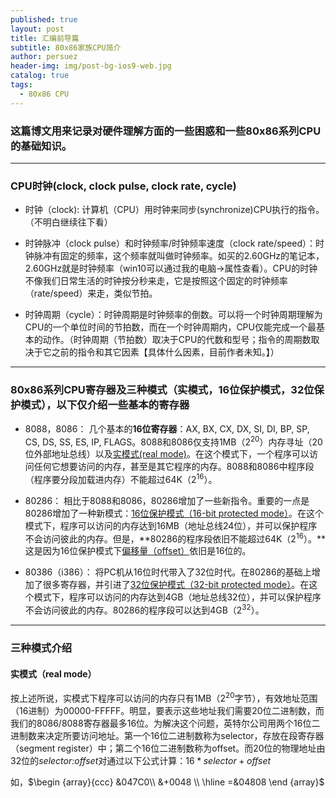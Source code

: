 ```yaml
---
published: true
layout: post
title: 汇编前导篇
subtitle: 80x86家族CPU简介
author: persuez
header-img: img/post-bg-ios9-web.jpg
catalog: true
tags:
  - 80x86 CPU
---
```

### 这篇博文用来记录对硬件理解方面的一些困惑和一些80x86系列CPU的基础知识。
---
### CPU时钟(clock, clock pulse, clock rate, cycle)

- 时钟（clock): 计算机（CPU）用时钟来同步(synchronize)CPU执行的指令。（不明白继续往下看）
    
- 时钟脉冲（clock pulse）和时钟频率/时钟频率速度（clock rate/speed）：时钟脉冲有固定的频率，这个频率就叫做时钟频率。如买的2.60GHz的笔记本，2.60GHz就是时钟频率（win10可以通过我的电脑->属性查看）。CPU的时钟不像我们日常生活的时钟按分秒来走，它是按照这个固定的时钟频率（rate/speed）来走，类似节拍。
   
- 时钟周期（cycle）：时钟周期是时钟频率的倒数。可以将一个时钟周期理解为CPU的一个单位时间的节拍数，而在一个时钟周期内，CPU仅能完成一个最基本的动作。（时钟周期（节拍数）取决于CPU的代数和型号；指令的周期数取决于它之前的指令和其它因素【具体什么因素，目前作者未知。】）

---
### 80x86系列CPU寄存器及三种模式（实模式，16位保护模式，32位保护模式），以下仅介绍一些基本的寄存器

- 8088，8086： 几个基本的**16位寄存器**：AX, BX, CX, DX, SI, DI, BP, SP, CS, DS, SS, ES, IP, FLAGS。8088和8086仅支持1MB（2<sup>20</sup>）内存寻址（20位外部地址总线）以及[实模式(real mode)](#real)。在这个模式下，一个程序可以访问任何它想要访问的内存，甚至是其它程序的内存。8088和8086中程序段（程序要分段加载进内存）不能超过64K（2<sup>16</sup>）。
    
- 80286： 相比于8088和8086，80286增加了一些新指令。重要的一点是80286增加了一种新模式：[16位保护模式（16-bit protected mode）](#16bitprotected)。在这个模式下，程序可以访问的内存达到16MB（地址总线24位），并可以保护程序不会访问彼此的内存。但是，**80286的程序段依旧不能超过64K（2<sup>16</sup>）。**这是因为16位保护模式下[偏移量（offset）](#offset)依旧是16位的。
   
- 80386（i386）： 将PC机从16位时代带入了32位时代。在80286的基础上增加了很多寄存器，并引进了[32位保护模式（32-bit protected mode）](#32bitprotected)。在这个模式下，程序可以访问的内存达到4GB（地址总线32位），并可以保护程序不会访问彼此的内存。80286的程序段可以达到4GB（2<sup>32</sup>）。

---
### 三种模式介绍
#### <span id="real">实模式（real mode）</span>
按上述所说，实模式下程序可以访问的内存只有1MB（2<sup>20</sup>字节），有效地址范围（16进制）为00000-FFFFF。明显，要表示这些地址我们需要20位二进制数，而我们的8086/8088寄存器最多16位。为解决这个问题，英特尔公司用两个16位二进制数来决定所要访问地址。第一个16位二进制数称为selector，存放在段寄存器（segment register）中；第二个16位二进制数称为offset。而20位的物理地址由32位的*selector:offset*对通过以下公式计算：$16 * selector + offset$

如，$\begin {array}{ccc} &047C0\\ &+0048 \\ \hline =&04808 \end {array}$
